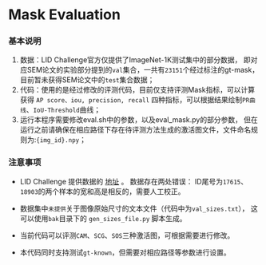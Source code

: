 # Mask Evaluation
### 基本说明
1. 数据：LID Challenge官方仅提供了ImageNet-1K测试集中的部分数据，
即对应SEM论文的实验部分提到的`val`集合，一共有`23151`个经过标注的gt-mask，目前暂未获得SEM论文中的`test`集合数据；
2. 代码：使用的是经过修改的评测代码，目前仅支持评测Mask指标，可以计算获得
`AP score、iou, precision, recall` 四种指标，可以根据结果绘制`PR曲线`、`IoU-Threshold`曲线；
3. 运行本程序需要修改eval.sh中的参数，以及eval_mask.py的部分参数，
但在运行之前请确保在相应路径下存在待评测方法生成的激活图文件，文件命名规则为:`{img_id}.npy`；

### 注意事项
* LID Challenge 提供数据的 [地址](https://lidchallenge.github.io/challenge.html) 。 
数据存在两处错误： ID尾号为`17615`、`18903`的两个样本的宽和高是相反的，需要人工校正。

* 数据集中`未提供`关于图像原始尺寸的文本文件（代码中为`val_sizes.txt`），
这可以使用`bak`目录下的 `gen_sizes_file.py` 脚本生成。

* 当前代码可以评测`CAM`、`SCG`、`SOS`三种激活图，可根据需要进行修改。

* 本代码同时支持测试`gt-known`，但需要对相应路径等参数进行设置。

